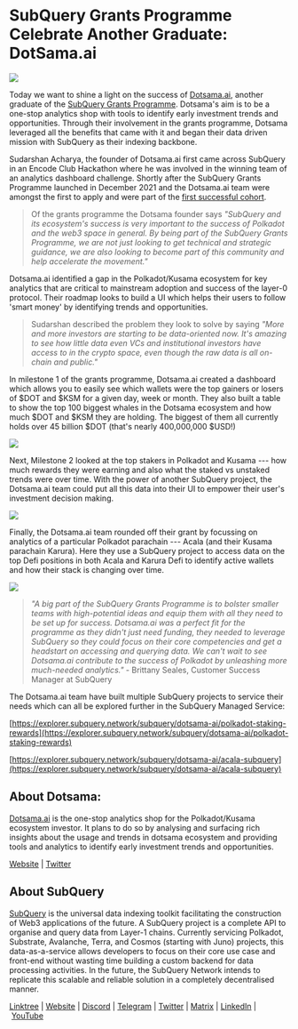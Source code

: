 # SubQuery Grants Programme Celebrate Another Graduate: DotSama.ai

![](https://miro.medium.com/max/1400/0*x85wLmUJE9pnGzts)

Today we want to shine a light on the success of [Dotsama.ai](http://dotsama.ai/), another graduate of the [SubQuery Grants Programme](https://subquery.network/grants). Dotsama's aim is to be a one-stop analytics shop with tools to identify early investment trends and opportunities. Through their involvement in the grants programme, Dotsama leveraged all the benefits that came with it and began their data driven mission with SubQuery as their indexing backbone.

Sudarshan Acharya, the founder of Dotsama.ai first came across SubQuery in an Encode Club Hackathon where he was involved in the winning team of an analytics dashboard challenge. Shortly after the SubQuery Grants Programme launched in December 2021 and the Dotsama.ai team were amongst the first to apply and were part of the [first successful cohort](../blogs/20220223-grants-first-cohort.md).

> Of the grants programme the Dotsama founder says *"SubQuery and its ecosystem's success is very important to the success of Polkadot and the web3 space in general. By being part of the SubQuery Grants Programme, we are not just looking to get technical and strategic guidance, we are also looking to become part of this community and help accelerate the movement."*

Dotsama.ai identified a gap in the Polkadot/Kusama ecosystem for key analytics that are critical to mainstream adoption and success of the layer-0 protocol. Their roadmap looks to build a UI which helps their users to follow 'smart money' by identifying trends and opportunities.

> Sudarshan described the problem they look to solve by saying *"More and more investors are starting to be data-oriented now. It's amazing to see how little data even VCs and institutional investors have access to in the crypto space, even though the raw data is all on-chain and public."*

In milestone 1 of the grants programme, Dotsama.ai created a dashboard which allows you to easily see which wallets were the top gainers or losers of $DOT and $KSM for a given day, week or month. They also built a table to show the top 100 biggest whales in the Dotsama ecosystem and how much $DOT and $KSM they are holding. The biggest of them all currently holds over 45 billion $DOT (that's nearly 400,000,000 $USD!)

![](https://miro.medium.com/max/1400/0*KZGHhrRoJmtLFCol)

Next, Milestone 2 looked at the top stakers in Polkadot and Kusama --- how much rewards they were earning and also what the staked vs unstaked trends were over time. With the power of another SubQuery project, the Dotsama.ai team could put all this data into their UI to empower their user's investment decision making.

![](https://miro.medium.com/max/1400/0*6xx4TbToxbUVOJ8v)

Finally, the Dotsama.ai team rounded off their grant by focussing on analytics of a particular Polkadot parachain --- Acala (and their Kusama parachain Karura). Here they use a SubQuery project to access data on the top Defi positions in both Acala and Karura Defi to identify active wallets and how their stack is changing over time.

![](https://miro.medium.com/max/1400/0*9b1lEitfbXxt4BaJ)

> _"A big part of the SubQuery Grants Programme is to bolster smaller teams with high-potential ideas and equip them with all they need to be set up for success. Dotsama.ai was a perfect fit for the programme as they didn't just need funding, they needed to leverage SubQuery so they could focus on their core competencies and get a headstart on accessing and querying data. We can't wait to see Dotsama.ai contribute to the success of Polkadot by unleashing more much-needed analytics."_ - Brittany Seales, Customer Success Manager at SubQuery

The Dotsama.ai team have built multiple SubQuery projects to service their needs which can all be explored further in the SubQuery Managed Service:

[https://explorer.subquery.network/subquery/dotsama-ai/polkadot-staking-rewards](https://explorer.subquery.network/subquery/dotsama-ai/polkadot-staking-rewards)

[https://explorer.subquery.network/subquery/dotsama-ai/acala-subquery](https://explorer.subquery.network/subquery/dotsama-ai/acala-subquery)

## About Dotsama:

[Dotsama.ai](http://dotsama.ai/) is the one-stop analytics shop for the Polkadot/Kusama ecosystem investor. It plans to do so by analysing and surfacing rich insights about the usage and trends in dotsama ecosystem and providing tools and analytics to identify early investment trends and opportunities.

[Website](http://dotsama.ai/) | [Twitter](https://twitter.com/DotSama_ai)

## About SubQuery

[SubQuery](https://subquery.network/) is the universal data indexing toolkit facilitating the construction of Web3 applications of the future. A SubQuery project is a complete API to organise and query data from Layer-1 chains. Currently servicing Polkadot, Substrate, Avalanche, Terra, and Cosmos (starting with Juno) projects, this data-as-a-service allows developers to focus on their core use case and front-end without wasting time building a custom backend for data processing activities. In the future, the SubQuery Network intends to replicate this scalable and reliable solution in a completely decentralised manner.

​​[Linktree](https://linktr.ee/subquerynetwork) | [Website](https://subquery.network/) | [Discord](https://discord.com/invite/78zg8aBSMG) | [Telegram](https://t.me/subquerynetwork) | [Twitter](https://twitter.com/subquerynetwork) | [Matrix](https://matrix.to/#/#subquery:matrix.org) | [LinkedIn](https://www.linkedin.com/company/subquery) | [YouTube](https://www.youtube.com/channel/UCi1a6NUUjegcLHDFLr7CqLw)
